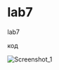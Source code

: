 # lab7
lab7

код


![Screenshot_1](https://user-images.githubusercontent.com/57183841/146287427-955d9a68-dd83-4bde-a763-d9353ed4d721.png)


